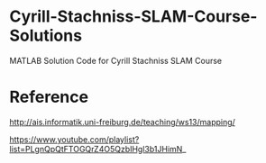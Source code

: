 # Cyrill-Stachniss-SLAM-Course-Solutions
MATLAB Solution Code for Cyrill Stachniss SLAM Course

# Reference

http://ais.informatik.uni-freiburg.de/teaching/ws13/mapping/

https://www.youtube.com/playlist?list=PLgnQpQtFTOGQrZ4O5QzbIHgl3b1JHimN_
